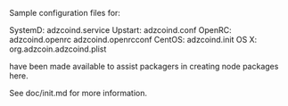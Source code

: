 Sample configuration files for:

SystemD: adzcoind.service
Upstart: adzcoind.conf
OpenRC:  adzcoind.openrc
         adzcoind.openrcconf
CentOS:  adzcoind.init
OS X:    org.adzcoin.adzcoind.plist

have been made available to assist packagers in creating node packages here.

See doc/init.md for more information.
